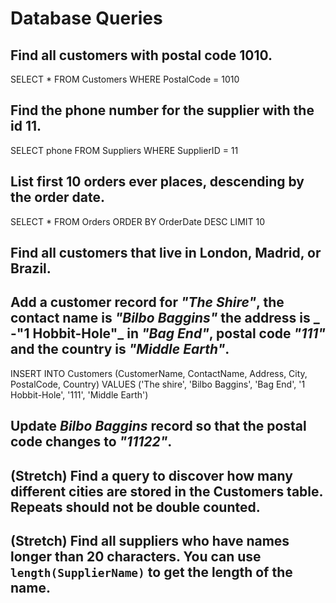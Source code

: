 # Database Queries

## Find all customers with postal code 1010.
SELECT * FROM Customers
WHERE PostalCode = 1010

## Find the phone number for the supplier with the id 11.
SELECT phone FROM Suppliers 
WHERE SupplierID = 11

## List first 10 orders ever places, descending by the order date.
SELECT  * FROM Orders
ORDER BY OrderDate DESC
LIMIT 10

## Find all customers that live in London, Madrid, or Brazil. 

## Add a customer record for _"The Shire"_, the contact name is _"Bilbo Baggins"_ the address is _ -"1 Hobbit-Hole"_ in _"Bag End"_, postal code _"111"_ and the country is _"Middle Earth"_.
INSERT INTO Customers (CustomerName, ContactName, Address, City, PostalCode, Country) 
VALUES ('The shire', 'Bilbo Baggins', 'Bag End', '1 Hobbit-Hole', '111', 'Middle Earth')

## Update _Bilbo Baggins_ record so that the postal code changes to _"11122"_.

## (Stretch) Find a query to discover how many different cities are stored in the Customers table. Repeats should not be double counted. 

## (Stretch) Find all suppliers who have names longer than 20 characters. You can use `length(SupplierName)` to get the length of the name.



